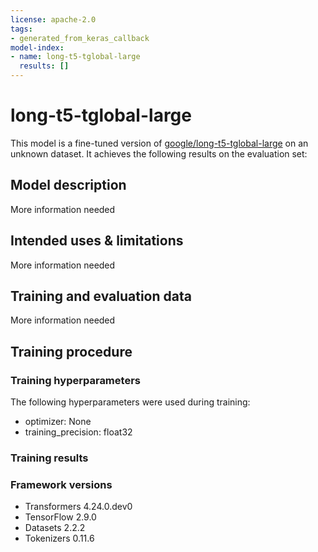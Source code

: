 ```yaml
---
license: apache-2.0
tags:
- generated_from_keras_callback
model-index:
- name: long-t5-tglobal-large
  results: []
---
```


<!-- This model card has been generated automatically according to the information Keras had access to. You should
probably proofread and complete it, then remove this comment. -->

# long-t5-tglobal-large

This model is a fine-tuned version of [google/long-t5-tglobal-large](https://huggingface.co/google/long-t5-tglobal-large) on an unknown dataset.
It achieves the following results on the evaluation set:


## Model description

More information needed

## Intended uses & limitations

More information needed

## Training and evaluation data

More information needed

## Training procedure

### Training hyperparameters

The following hyperparameters were used during training:
- optimizer: None
- training_precision: float32

### Training results



### Framework versions

- Transformers 4.24.0.dev0
- TensorFlow 2.9.0
- Datasets 2.2.2
- Tokenizers 0.11.6
